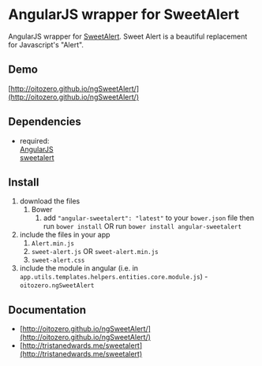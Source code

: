# AngularJS wrapper for SweetAlert

AngularJS wrapper for [SweetAlert](http://tristanedwards.me/sweetalert). Sweet Alert is a beautiful replacement for Javascript's "Alert".

## Demo
[http://oitozero.github.io/ngSweetAlert/](http://oitozero.github.io/ngSweetAlert/)

## Dependencies
- required:  
	[AngularJS](https://github.com/angular/angular)  
	[sweetalert](https://github.com/t4t5/sweetalert)

## Install
1. download the files
	1. Bower
		1. add `"angular-sweetalert": "latest"` to your `bower.json` file then run `bower install` OR run `bower install angular-sweetalert`
2. include the files in your app
	1. `Alert.min.js`
	2. `sweet-alert.js` OR `sweet-alert.min.js`
	3. `sweet-alert.css`
3. include the module in angular (i.e. in `app.utils.templates.helpers.entities.core.module.js`) - `oitozero.ngSweetAlert`


## Documentation

- [http://oitozero.github.io/ngSweetAlert/](http://oitozero.github.io/ngSweetAlert/)
- [http://tristanedwards.me/sweetalert](http://tristanedwards.me/sweetalert)
